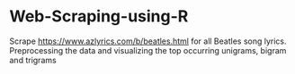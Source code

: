# Web-Scraping-using-R

Scrape https://www.azlyrics.com/b/beatles.html for all Beatles song lyrics.
Preprocessing the data and visualizing the top occurring unigrams, bigram and trigrams
